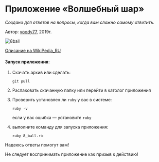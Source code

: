 # Приложение «Волшебный шар»
*Создано для ответов на вопросы, когда вам сложно самому ответить.*

Автор:  [voody77](https://github.com/voody77), 2019г.

![8ball](https://upload.wikimedia.org/wikipedia/commons/e/eb/Magic_eight_ball.png)

[Описание на WikiPedia_RU](https://ru.wikipedia.org/wiki/Magic_8_ball)



#### Запуск приложения:
1. Скачать архив или сделать:

    `git pull`
    
 2. Распаковать скачанную папку или перейти в католог приложения
 
 3. Проверить установлен ли `ruby` у вас в системе:
 
    `ruby -v`
    
    если у вас ошибка  — установите `ruby`  
 4. выполните команду для запуска приложения:
 
    `ruby 8_ball.rb`
    
Надеюсь ответы помогут вам!

Не следует воспринимать приложение как призыв к действию!